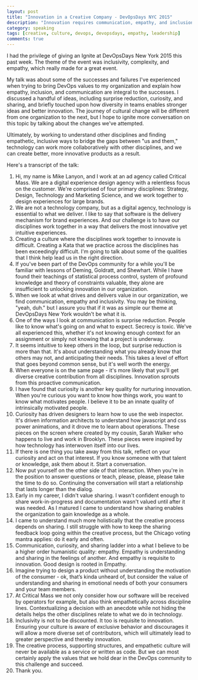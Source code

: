```yaml
---
layout: post
title: "Innovation in a Creative Company - DevOpsDays NYC 2015"
description: "Innovation requires communication, empathy, and inclusion."
category: speaking
tags: [creative, culture, devops, devopsdays, empathy, leadership]
comments: true
---
```


I had the privilege of giving an Ignite at DevOpsDays New York 2015 this past week. The theme of the event was inclusivity, complexity, and empathy, which really made for a great event.

My talk was about some of the successes and failures I've experienced when trying to bring DevOps values to my organization and explain how empathy, inclusion, and communication are integral to the successes. I discussed a handful of ideas, including surprise reduction, curiosity, and sharing, and briefly touched upon how diversity in teams enables stronger ideas and better innovation. The journey of cultural change will be different from one organization to the next, but I hope to ignite more conversation on this topic by talking about the changes we've attempted.

Ultimately, by working to understand other disciplines and finding empathetic, inclusive ways to bridge the gaps between "us and them," technology can work more collaboratively with other disciplines, and we can create better, more innovative products as a result.

<script async class="speakerdeck-embed" data-id="4d5d690ca3f4440580aad0b9cabb6489" data-ratio="1.77777777777778" src="https://speakerdeck.com/assets/embed.js"></script>

Here's a transcript of the talk:

1. Hi, my name is Mike Lanyon, and I work at an ad agency called Critical Mass. We are a digital experience design agency with a relentless focus on the customer. We're comprised of four primary disciplines: Strategy, Design, Technology and Marketing Science, and we work together to design experiences for large brands.
2. We are not a technology company, but as a digital agency, technology is essential to what we deliver. I like to say that software is the delivery mechanism for brand experiences. And our challenge is to have our disciplines work together in a way that delivers the most innovative yet intuitive experiences.
3. Creating a culture where the disciplines work together to innovate is difficult. Creating a Kata that we practice across the disciplines has been exceedingly difficult. I'm going to talk about some of the qualities that I think help lead us in the right direction.
4. If you've been part of the DevOps community for a while you'll be familiar with lessons of Deming, Goldratt, and Shewhart. While I have found their teachings of statistical process control, system of profound knowledge and theory of constraints valuable, they alone are insufficient to unlocking innovation in our organization.
5. When we look at what drives and delivers value in our organization, we find communication, empathy and inclusivity. You may be thinking, "yeah, duh." but I assure you that if it was as simple our theme at DevOpsDays New York wouldn't be what it is.
6. One of the ways I look at communication is surprise reduction. People like to know what's going on and what to expect. Secrecy is toxic. We've all experienced this, whether it's not knowing enough context for an assignment or simply not knowing that a project is underway.
7. It seems intuitive to keep others in the loop, but surprise reduction is more than that. It's about understanding what you already know that others may not, and anticipating their needs. This takes a level of effort that goes beyond common sense, but it's well worth the energy.
8. When everyone is on the same page - it's more likely that you'll get diverse creative contribution from all disciplines. Innovation sprouts from this proactive communication.
9. I have found that curiosity is another key quality for nurturing innovation. When you're curious you want to know how things work, you want to know what motivates people. I believe it to be an innate quality of intrinsically motivated people.
10. Curiosity has driven designers to learn how to use the web inspector. It's driven information architects to understand how javascript and css power animations, and it drove me to learn about operations. These pieces on the screen where created by my cousin, Sarah Walker who happens to live and work in Brooklyn. These pieces were inspired by how technology has interwoven itself into our lives.
11. If there is one thing you take away from this talk, reflect on your curiosity and act on that interest. If you know someone with that talent or knowledge, ask them about it. Start a conversation.
12. Now put yourself on the other side of that interaction. When you're in the position to answer questions or teach, please, please, please take the time to do so. Continuing the conversation will start a relationship that lasts longer than the dialog.
13. Early in my career, I didn't value sharing. I wasn't confident enough to share work-in-progress and documentation wasn't valued until after it was needed. As I matured I came to understand how sharing enables the organization to gain knowledge as a whole.
14. I came to understand much more holistically that the creative process depends on sharing. I still struggle with how to keep the sharing feedback loop going within the creative process, but the Chicago voting mantra applies: do it early and often.
15. Communication, curiosity, and sharing ladder into a what I believe to be a higher order humanistic quality: empathy. Empathy is understanding and sharing in the feelings of another. And empathy is requisite to innovation. Good design is rooted in Empathy.
16. Imagine trying to design a product without understanding the motivation of the consumer - ok, that’s kinda unheard of, but consider the value of understanding and sharing in emotional needs of both your consumers and your team members.
17. At Critical Mass we not only consider how our software will be received by operators for example, but also think empathetically across discipline lines. Contextualizing a decision with an anecdote while not hiding the details helps the other disciplines relate to what we do in technology.
18. Inclusivity is not to be discounted. It too is requisite to innovation. Ensuring your culture is aware of exclusive behavior and discourages it will allow a more diverse set of contributors, which will ultimately lead to greater perspective and thereby innovation.
19. The creative process, supporting structures, and empathetic culture will never be available as a service or written as code. But we can most certainly apply the values that we hold dear in the DevOps community to this challenge and succeed.
20. Thank you.
